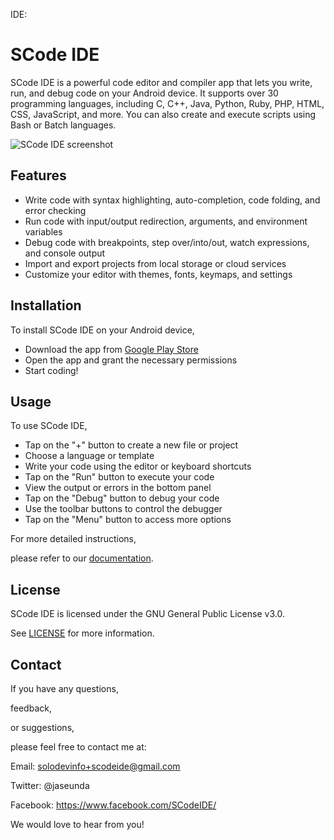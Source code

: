 IDE:
# SCode IDE

SCode IDE is a powerful code editor and compiler app that lets you write, run, and debug code on your Android device. It supports over 30 programming languages, including C, C++, Java, Python, Ruby, PHP, HTML, CSS, JavaScript, and more. You can also create and execute scripts using Bash or Batch languages.

![SCode IDE screenshot](screenshot.png)

## Features

- Write code with syntax highlighting,
auto-completion,
code folding,
and error checking
- Run code with input/output redirection,
arguments,
and environment variables
- Debug code with breakpoints,
step over/into/out,
watch expressions,
and console output
- Import and export projects from local storage or cloud services
- Customize your editor with themes,
fonts,
keymaps,
and settings

## Installation

To install SCode IDE on your Android device,

- Download the app from [Google Play Store](https://play.google.com/store/apps/details?id=com.jaseunda.scode&gl=US)
- Open the app and grant the necessary permissions
- Start coding!

## Usage

To use SCode IDE,

- Tap on the "+" button to create a new file or project
- Choose a language or template
- Write your code using the editor or keyboard shortcuts
- Tap on the "Run" button to execute your code
- View the output or errors in the bottom panel
- Tap on the "Debug" button to debug your code
- Use the toolbar buttons to control the debugger
- Tap on the "Menu" button to access more options

For more detailed instructions,

please refer to our [documentation](https://scodestudio.com/).

## License

SCode IDE is licensed under the GNU General Public License v3.0.

See [LICENSE](LICENSE) for more information.

## Contact

If you have any questions,

feedback,

or suggestions,

please feel free to contact me at:

Email: solodevinfo+scodeide@gmail.com

Twitter: @jaseunda

Facebook: https://www.facebook.com/SCodeIDE/

We would love to hear from you!
